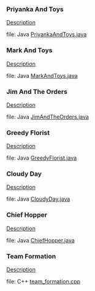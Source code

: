 ### Priyanka And Toys
[Description](https://www.hackerrank.com/challenges/priyanka-and-toys/problem)

file: Java [PriyankaAndToys.java](PriyankaAndToys.java)

### Mark And Toys
[Description](https://www.hackerrank.com/challenges/mark-and-toys/problem)

file: Java [MarkAndToys.java](MarkAndToys.java)

### Jim And The Orders
[Description](https://www.hackerrank.com/challenges/jim-and-the-orders/problem)

file: Java [JimAndTheOrders.java](JimAndTheOrders.java)

### Greedy Florist
[Description](https://www.hackerrank.com/challenges/greedy-florist/problem)

file: Java [GreedyFlorist.java](GreedyFlorist.java)

### Cloudy Day
[Description](https://www.hackerrank.com/challenges/cloudy-day/problem)

file: Java [CloudyDay.java](CloudyDay.java)

### Chief Hopper
[Description](https://www.hackerrank.com/challenges/chief-hopper/problem)

file: Java [ChiefHopper.java](ChiefHopper.java)

### Team Formation
[Description](https://www.hackerrank.com/challenges/team-formation/problem)

file: C++ [team_formation.cpp](team_formation.cpp)